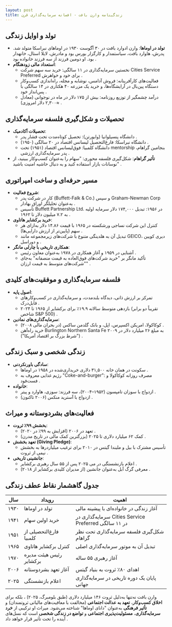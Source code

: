 ```yaml
---
layout: post
title: زندگینامه وارن بافت - افسانه سرمایه‌گذاری قرن
---
```


## تولد و اوایل زندگی
- **تولد در اوماها**: وارن ادوارد بافت در ۳۰ آگوست ۱۹۳۰ در اوماهای نبراسکا متولد شد. پدرش، هاوارد بافت، سیاستمدار و کارگزار بورس بود و مادرش، لایلا استال، خانهدار بود. او دومین فرزند از سه فرزند خانواده بود .
- **استعداد مالی زودهنگام**:  
  - نخستین سرمایه‌گذاری در ۱۱ سالگی: خرید سه سهم شرکت Cities Service Preferred برای خود و خواهرش .  
  - فعالیت‌های کارآفرینانه: فروش آدامس، نوشابه و مجله، راه‌اندازی کسب‌وکار دستگاه پین‌بال در آرایشگاه‌ها، و خرید یک مزرعه ۴۰ هکتاری در ۱۴ سالگی با پس‌انداز خود .  
  - درآمد چشمگیر از توزیع روزنامه: بیش از ۱۷۵ دلار در ماه در نوجوانی (معادل ≈۲,۳۰۰ دلار امروزی) .

## تحصیلات و شکل‌گیری فلسفه سرمایه‌گذاری
- **تحصیلات آکادمیک**:  
  - دانشگاه پنسیلوانیا (وابورتن): تحصیل کوتاه‌مدت تحت فشار پدر .  
  - دانشگاه نبراسکا: فارغ‌التحصیل لیسانس اقتصاد در ۲۰ سالگی (۱۹۵۰) .  
  - دانشگاه کلمبیا: فوق‌لیسانس اقتصاد (۱۹۵۱) تحت mentorship بنجامین گراهام، پدر سرمایه‌گذاری ارزشی .  
- **تأثیر گراهام**: شکل‌گیری فلسفه محوری: "سهام را به‌عنوان کسب‌وکار ببینید، از نوسانات بازار استفاده کنید و به دنبال حاشیه امنیت باشید" .

## مسیر حرفه‌ای و ساخت امپراتوری
- **شروع فعالیت**:  
  - کار در شرکت پدر (Buffett-Falk & Co.) و سپس Graham-Newman Corp به‌عنوان تحلیلگر اوراق بهادار .  
  - تأسیس Buffett Partnership Ltd. در ۱۹۵۶: تبدیل ۱۷۴,۰۰۰ دلار سرمایه اولیه به ۷.۲ میلیون دلار تا ۱۹۶۲ .  
- **خرید برکشایر هاتاوی**:  
  - کنترل این شرکت نساجی ورشکسته در ۱۹۶۵ با قیمت ۱۴.۸۶ دلار به‌ازای هر سهم (پایین‌تر از ارزش دارایی‌ها) .  
  - تبدیل آن به هلدینگی متنوع با شرکت‌های زیرمجموعه مانند GEICO، دیری کویین و دوراسل .  
- **همکاری تاریخی با چارلی مانگر**:  
  - آشنایی در ۱۹۵۹ و آغاز همکاری در ۱۹۷۸ به‌عنوان معاون رئیس .  
  - تأکید مانگر بر "خرید شرکت‌های فوق‌العاده به قیمت منصفانه" به‌جای "شرکت‌های متوسط به قیمت ارزان" .

## فلسفه سرمایه‌گذاری و موفقیت‌های کلیدی
- **اصول پایه**:  
  - تمرکز بر ارزش ذاتی، دیدگاه بلندمدت، و سرمایه‌گذاری در کسب‌وکارهای قابل‌درک .  
  - بازدهی متوسط سالانه ۱۹.۹٪ برای برکشایر از ۱۹۶۵ تا ۲۰۲۴ (تقریباً دو برابر شاخص S&P 500) .  
- **سرمایه‌گذاری‌های نمادین**:  
  - کوکاکولا، امریکن اکسپرس، اپل، و بانک گلدمن ساکس (در بحران مالی ۲۰۰۸) .  
  - خرید راه‌آهن Burlington Northern Santa Fe به مبلغ ۲۶ میلیارد دلار در ۲۰۰۹ ("شرط بزرگ بر اقتصاد آمریکا") .

## زندگی شخصی و سبک زندگی
- **سادگی باورنکردنی**:  
  - سکونت در همان خانه ۳۱,۵۰۰ دلاری خریداری‌شده در ۱۹۵۸ در اوماها .  
  - رژیم غذایی معروف به "Coke-and-burger": مصرف روزانه کوکاکولا و فست‌فود .  
- **خانواده**:  
  - ازدواج با سوزان تامپسون (۱۹۵۲–۲۰۰۴)، سه فرزند: سوزی، هاوارد و پیتر .  
  - ازدواج با آسترید منکس (۲۰۰۶ تاکنون) .

## فعالیت‌های بشردوستانه و میراث
- **بخشش ۹۹٪ ثروت**:  
  - تعهد در ۲۰۰۶ (افزایش به ۹۹٪ در ۲۰۲۰) .  
  - کمک ۶۲ میلیارد دلاری تا ۲۰۲۵ (بزرگترین کمک مالی در تاریخ مدرن) .  
- **تعهد بخشش (Giving Pledge)**:  
  - تأسیس مشترک با بیل و ملیندا گیتس در ۲۰۱۰ برای ترغیب میلیاردرها به بخشش نیمی از ثروت .  
- **جانشینی تاریخی**:  
  - اعلام بازنشستگی در می ۲۰۲۵ پس از ۵۵ سال رهبری برکشایر .  
  - معرفی گرگ آبل به‌عنوان جانشین (از مدیران کلیدی برکشایر از ۲۰۱۸) .

## جدول گاهشمار نقاط عطف زندگی

| سال | رویداد | اهمیت |
|-----|--------|--------|
| ۱۹۳۰ | تولد در اوماها | آغاز زندگی در خانواده‌ای با پیشینه مالی  |
| ۱۹۴۱ | خرید اولین سهام | سرمایه‌گذاری در Cities Service Preferred در ۱۱ سالگی  |
| ۱۹۵۱ | فارغ‌التحصیلی از کلمبیا | شکل‌گیری فلسفه سرمایه‌گذاری تحت نظر گراهام  |
| ۱۹۶۵ | کنترل برکشایر هاتاوی | تبدیل آن به موتور سرمایه‌گذاری اصلی  |
| ۱۹۷۰ | رئیس هیئت مدیره برکشایر | آغاز رهبری ۵۵ ساله  |
| ۲۰۰۶ | آغاز تعهد بشردوستانه | اهدای ۸۰٪ ثروت به بنیاد گیتس  |
| ۲۰۲۵ | اعلام بازنشستگی | پایان یک دوره تاریخی در سرمایه‌گذاری جهانی  |

وارن بافت نه‌تنها به‌دلیل ثروت ۱۴۶ میلیارد دلاری (طبق بلومبرگ، ۲۰۲۵) ، بلکه برای **اخلاق کسب‌وکار**، **تعهد به عدالت اجتماعی** (مخالفت با معافیت‌های مالیاتی ثروتمندان) و **تأثیر فرهنگی** به‌عنوان "دانای اوماها" شناخته می‌شود. میراث او ترکیبی از **خرد سرمایه‌گذاری**، **مسئولیت‌پذیری اجتماعی** و **تواضع در زندگی شخصی** است که نسل‌های آینده را تحت تأثیر قرار خواهد داد .
